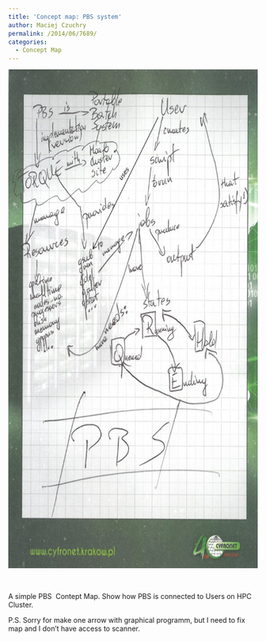 ```yaml
---
title: 'Concept map: PBS system'
author: Maciej Czuchry
permalink: /2014/06/7689/
categories:
  - Concept Map
---
```

[<img class="alignnone size-large wp-image-7884" alt="11" src="/uploads/2014/06/111-719x1024.jpg" width="707" height="1006" />][1]

&nbsp;

A simple PBS  Contept Map. Show how PBS is connected to Users on HPC Cluster.

P.S. Sorry for make one arrow with graphical programm, but I need to fix map and I don&#8217;t have access to scanner.

 [1]: /uploads/2014/06/111.jpg
